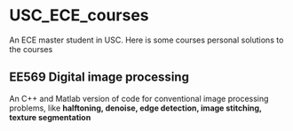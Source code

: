 # USC_ECE_courses

An ECE master student in USC. Here is some courses personal solutions to the courses

## EE569 Digital image processing

An C++ and Matlab version of code for conventional image processing problems, like **halftoning, denoise, edge detection, image stitching, texture segmentation**

